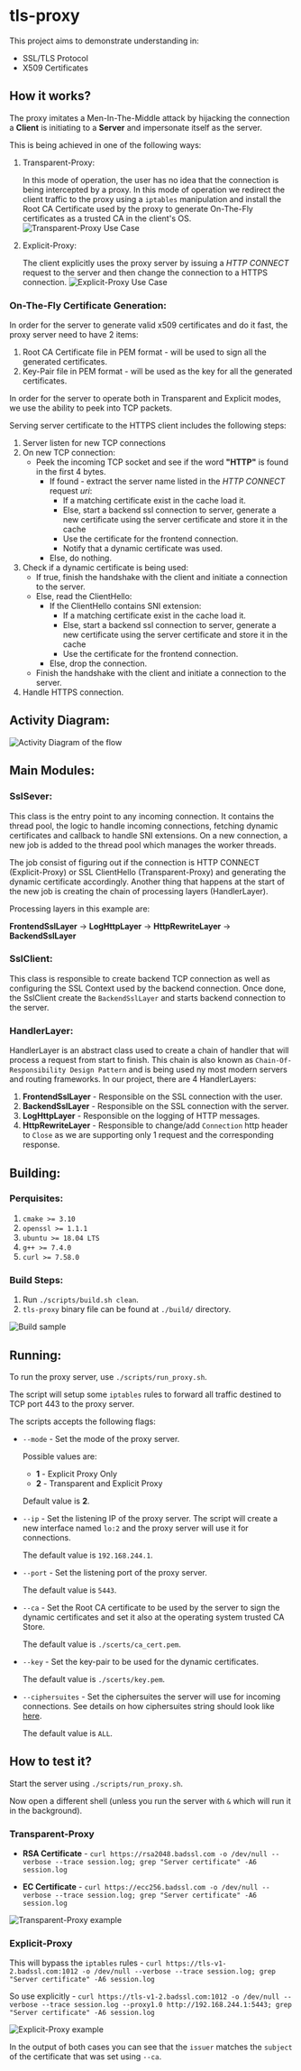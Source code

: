 # tls-proxy
This project aims to demonstrate understanding in:
* SSL/TLS Protocol
* X509 Certificates

## How it works?
The proxy imitates a Men-In-The-Middle attack by hijacking the connection a **Client** is initiating to a **Server** and impersonate itself as the server.

This is being achieved in one of the following ways:
1. Transparent-Proxy:
   
   In this mode of operation, the user has no idea that the connection is being intercepted by a proxy. In this mode of operation we redirect the client traffic to the proxy using a `iptables` manipulation and install the Root CA Certificate used by the proxy to generate On-The-Fly certificates as a trusted CA in the client's OS.
   ![Transparent-Proxy Use Case](./diagrams/transparent-proxy.svg)

2. Explicit-Proxy:
   
   The client explicitly uses the proxy server by issuing a *HTTP CONNECT* request to the server and then change the connection to a HTTPS connection.
   ![Explicit-Proxy Use Case](./diagrams/explicit-proxy.svg)

### On-The-Fly Certificate Generation:
In order for the server to generate valid x509 certificates and do it fast, the proxy server need to have 2 items:
1. Root CA Certificate file in PEM format - will be used to sign all the generated certificates.
2. Key-Pair file in PEM format - will be used as the key for all the generated certificates.

In order for the server to operate both in Transparent and Explicit modes, we use the ability to peek into TCP packets.

Serving server certificate to the HTTPS client includes the following steps:
1. Server listen for new TCP connections
2. On new TCP connection:
   * Peek the incoming TCP socket and see if the word **"HTTP"** is found in the first 4 bytes.
      * If found - extract the server name listed in the *HTTP CONNECT* request *uri*:
         * If a matching certificate exist in the cache load it.
         * Else, start a backend ssl connection to server, generate a new certificate using the server certificate and store it in the cache
         * Use the certificate for the frontend connection.
         * Notify that a dynamic certificate was used.
      * Else, do nothing.
3. Check if a dynamic certificate is being used:
   * If true, finish the handshake with the client and initiate a connection to the server.
   * Else, read the ClientHello:
      * If the ClientHello contains SNI extension:
         * If a matching certificate exist in the cache load it.
         * Else, start a backend ssl connection to server, generate a new certificate using the server certificate and store it in the cache
         * Use the certificate for the frontend connection.
      * Else, drop the connection.
   * Finish the handshake with the client and initiate a connection to the server.
4. Handle HTTPS connection.

## Activity Diagram:
![Activity Diagram of the flow](./diagrams/flow.svg)

## Main Modules:
### SslSever:
This class is the entry point to any incoming connection.
It contains the thread pool, the logic to handle incoming connections, fetching dynamic certificates and callback to handle SNI extensions.
On a new connection, a new job is added to the thread pool which manages the worker threads.

The job consist of figuring out if the connection is HTTP CONNECT (Explicit-Proxy) or SSL ClientHello (Transparent-Proxy) and generating the dynamic certificate accordingly.
Another thing that happens at the start of the new job is creating the chain of processing layers (HandlerLayer).

Processing layers in this example are:

**FrontendSslLayer** -> **LogHttpLayer** -> **HttpRewriteLayer** -> **BackendSslLayer**

### SslClient:
This class is responsible to create backend TCP connection as well as configuring the SSL Context used by the backend connection.
Once done, the SslClient create the `BackendSslLayer` and starts backend connection to the server.

### HandlerLayer:
HandlerLayer is an abstract class used to create a chain of handler that will process a request from start to finish.
This chain is also known as `Chain-Of-Responsibility Design Pattern` and is being used ny most modern servers and routing frameworks.
In our project, there are 4 HandlerLayers:
1. **FrontendSslLayer** - Responsible on the SSL connection with the user.
2. **BackendSslLayer** - Responsible on the SSL connection with the server.
3. **LogHttpLayer** - Responsible on the logging of HTTP messages.
4. **HttpRewriteLayer** - Responsible to change/add `Connection` http header to `Close` as we are supporting only 1 request and the corresponding response.

## Building:
### Perquisites:
1. `cmake >= 3.10`
2. `openssl >= 1.1.1`
3. `ubuntu >= 18.04 LTS`
4. `g++ >= 7.4.0`
5. `curl >= 7.58.0`

### Build Steps:
1. Run `./scripts/build.sh clean`.
2. `tls-proxy` binary file can be found at `./build/` directory.

![Build sample](./diagrams/build.gif)

## Running:
To run the proxy server, use `./scripts/run_proxy.sh`.

The script will setup some `iptables` rules to forward all traffic destined to TCP port 443 to the proxy server.

The scripts accepts the following flags:
* `--mode` - Set the mode of the proxy server.
  
  Possible values are:
  * **1** - Explicit Proxy Only
  * **2** - Transparent and Explicit Proxy
  
  Default value is **2**.
* `--ip` - Set the listening IP of the proxy server. The script will create a new interface named `lo:2` and the proxy server will use it for connections.
  
  The default value is `192.168.244.1`.
* `--port` - Set the listening port of the proxy server.
  
  The default value is `5443`.
* `--ca` - Set the Root CA certificate to be used by the server to sign the dynamic certificates and set it also at the operating system trusted CA Store.
  
  The default value is `./scerts/ca_cert.pem`.

* `--key` - Set the key-pair to be used for the dynamic certificates.
  
  The default value is `./scerts/key.pem`.
* `--ciphersuites` - Set the ciphersuites the server will use for incoming connections. See details on how ciphersuites string should look like [here](https://www.openssl.org/docs/man1.1.1/man1/ciphers.html).
  
  The default value is `ALL`.

## How to test it?
Start the server using `./scripts/run_proxy.sh`.

Now open a different shell (unless you run the server with `&` which will run it in the background).

### Transparent-Proxy
* **RSA Certificate** - `curl https://rsa2048.badssl.com -o /dev/null --verbose --trace session.log; grep "Server certificate" -A6 session.log`

* **EC Certificate** - `curl https://ecc256.badssl.com -o /dev/null --verbose --trace session.log; grep "Server certificate" -A6 session.log`

![Transparent-Proxy example](./diagrams/transparent-proxy.gif)

### Explicit-Proxy
This will bypass the `iptables` rules - `curl https://tls-v1-2.badssl.com:1012 -o /dev/null --verbose --trace session.log; grep "Server certificate" -A6 session.log`

So use explicitly - `curl https://tls-v1-2.badssl.com:1012 -o /dev/null --verbose --trace session.log --proxy1.0 http://192.168.244.1:5443; grep "Server certificate" -A6 session.log`

![Explicit-Proxy example](./diagrams/explicit-proxy.gif)

In the output of both cases you can see that the `issuer` matches the `subject` of the certificate that was set using `--ca`.